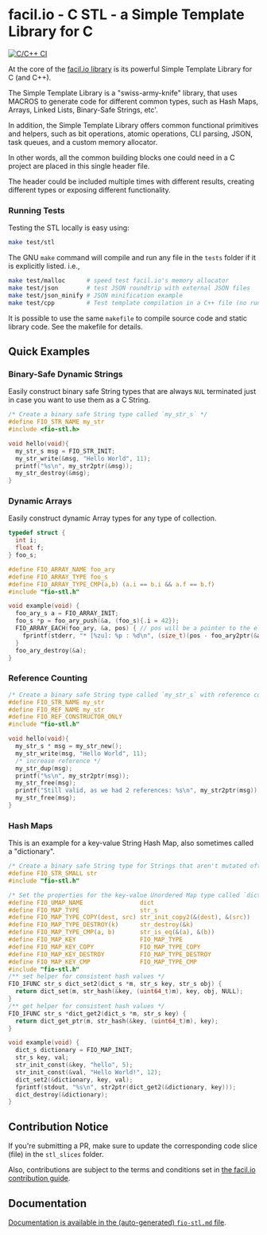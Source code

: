 # facil.io - C STL - a Simple Template Library for C

[![C/C++ CI](https://github.com/facil-io/cstl/workflows/C/C++%20CI/badge.svg)](https://github.com/facil-io/cstl/actions)

At the core of the [facil.io library](https://facil.io) is its powerful Simple Template Library for C (and C++).

The Simple Template Library is a "swiss-army-knife" library, that uses MACROS to generate code for different common types, such as Hash Maps, Arrays, Linked Lists, Binary-Safe Strings, etc'.

In addition, the Simple Template Library offers common functional primitives and helpers, such as bit operations, atomic operations, CLI parsing, JSON, task queues, and a custom memory allocator.

In other words, all the common building blocks one could need in a C project are placed in this single header file.

The header could be included multiple times with different results, creating different types or exposing different functionality.

### Running Tests

Testing the STL locally is easy using:

```bash
make test/stl
```

The GNU `make` command will compile and run any file in the `tests` folder if it is explicitly listed. i.e.,

```bash
make test/malloc      # speed test facil.io's memory allocator
make test/json        # test JSON roundtrip with external JSON files
make test/json_minify # JSON minification example
make test/cpp         # Test template compilation in a C++ file (no run)... may fail on some compilers
```

It is possible to use the same `makefile` to compile source code and static library code. See the makefile for details.

## Quick Examples

### Binary-Safe Dynamic Strings

Easily construct binary safe String types that are always `NUL` terminated just in case you want to use them as a C String.

```c
/* Create a binary safe String type called `my_str_s` */
#define FIO_STR_NAME my_str
#include <fio-stl.h>

void hello(void){
  my_str_s msg = FIO_STR_INIT;
  my_str_write(&msg, "Hello World", 11);
  printf("%s\n", my_str2ptr(&msg));
  my_str_destroy(&msg);
}
```

### Dynamic Arrays

Easily construct dynamic Array types for any type of collection.

```c
typedef struct {
  int i;
  float f;
} foo_s;

#define FIO_ARRAY_NAME foo_ary
#define FIO_ARRAY_TYPE foo_s
#define FIO_ARRAY_TYPE_CMP(a,b) (a.i == b.i && a.f == b.f)
#include "fio-stl.h"

void example(void) {
  foo_ary_s a = FIO_ARRAY_INIT;
  foo_s *p = foo_ary_push(&a, (foo_s){.i = 42});
  FIO_ARRAY_EACH(foo_ary, &a, pos) { // pos will be a pointer to the element
    fprintf(stderr, "* [%zu]: %p : %d\n", (size_t)(pos - foo_ary2ptr(&a)), pos->i);
  }
  foo_ary_destroy(&a);
}
```

### Reference Counting

```c
/* Create a binary safe String type called `my_str_s` with reference counting */
#define FIO_STR_NAME my_str
#define FIO_REF_NAME my_str
#define FIO_REF_CONSTRUCTOR_ONLY
#include "fio-stl.h"

void hello(void){
  my_str_s * msg = my_str_new();
  my_str_write(msg, "Hello World", 11);
  /* increase reference */
  my_str_dup(msg);
  printf("%s\n", my_str2ptr(msg));
  my_str_free(msg);
  printf("Still valid, as we had 2 references: %s\n", my_str2ptr(msg));
  my_str_free(msg);
}
```

### Hash Maps

This is an example for a key-value String Hash Map, also sometimes called a "dictionary".

```c
/* Create a binary safe String type for Strings that aren't mutated often */
#define FIO_STR_SMALL str
#include "fio-stl.h"

/* Set the properties for the key-value Unordered Map type called `dict_s` */
#define FIO_UMAP_NAME                dict
#define FIO_MAP_TYPE                 str_s
#define FIO_MAP_TYPE_COPY(dest, src) str_init_copy2(&(dest), &(src))
#define FIO_MAP_TYPE_DESTROY(k)      str_destroy(&k)
#define FIO_MAP_TYPE_CMP(a, b)       str_is_eq(&(a), &(b))
#define FIO_MAP_KEY                  FIO_MAP_TYPE
#define FIO_MAP_KEY_COPY             FIO_MAP_TYPE_COPY
#define FIO_MAP_KEY_DESTROY          FIO_MAP_TYPE_DESTROY
#define FIO_MAP_KEY_CMP              FIO_MAP_TYPE_CMP
#include "fio-stl.h"
/** set helper for consistent hash values */
FIO_IFUNC str_s dict_set2(dict_s *m, str_s key, str_s obj) {
  return dict_set(m, str_hash(&key, (uint64_t)m), key, obj, NULL);
}
/** get helper for consistent hash values */
FIO_IFUNC str_s *dict_get2(dict_s *m, str_s key) {
  return dict_get_ptr(m, str_hash(&key, (uint64_t)m), key);
}

void example(void) {
  dict_s dictionary = FIO_MAP_INIT;
  str_s key, val;
  str_init_const(&key, "hello", 5);
  str_init_const(&val, "Hello World!", 12);
  dict_set2(&dictionary, key, val);
  fprintf(stdout, "%s\n", str2ptr(dict_get2(&dictionary, key)));
  dict_destroy(&dictionary);
}
```


## Contribution Notice

If you're submitting a PR, make sure to update the corresponding code slice (file) in the `stl_slices` folder.

Also, contributions are subject to the terms and conditions set in [the facil.io contribution guide](https://github.com/boazsegev/facil.io/CONTRIBUTING.md). 

## Documentation

[Documentation is available in the (auto-generated) `fio-stl.md` file](fio-stl.md).
